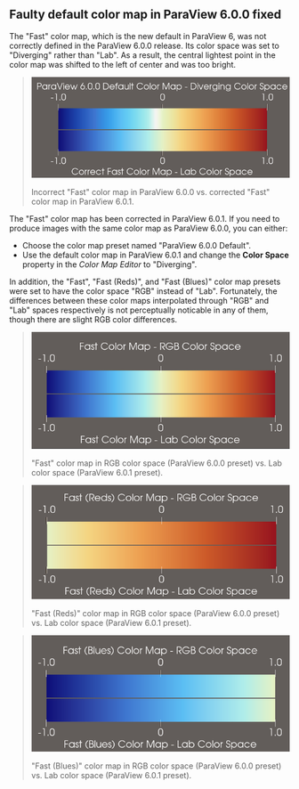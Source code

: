 ## Faulty default color map in ParaView 6.0.0 fixed

The "Fast" color map, which is the new default in ParaView 6, was not correctly defined in the ParaView 6.0.0 release. Its color space was set to "Diverging" rather than "Lab". As a result, the central lightest point in the color map was shifted to the left of center and was too bright.

> ![Incorrect vs. correct Fast color map](DefaultColorMapFix.png)
>
> Incorrect "Fast" color map in ParaView 6.0.0 vs. corrected "Fast" color map in ParaView 6.0.1.

The "Fast" color map has been corrected in ParaView 6.0.1. If you need to produce images with the same color map as ParaView 6.0.0, you can either:

* Choose the color map preset named "ParaView 6.0.0 Default".
* Use the default color map in ParaView 6.0.1 and change the **Color Space** property in the _Color Map Editor_ to "Diverging".

In addition, the "Fast", "Fast (Reds)", and "Fast (Blues)" color map presets were set to have the color space "RGB" instead of "Lab". Fortunately, the differences between these color maps interpolated through "RGB" and "Lab" spaces respectively is not perceptually noticable in any of them, though there are slight RGB color differences.

> !["Fast" color map color space comparison](FastColorMapRGBvsLab.png)
>
> "Fast" color map in RGB color space (ParaView 6.0.0 preset) vs. Lab color space (ParaView 6.0.1 preset).

> !["Fast (Reds)" color map color space comparison](FastRedsColorMapRGBvsLab.png)
>
> "Fast (Reds)" color map in RGB color space (ParaView 6.0.0 preset) vs. Lab color space (ParaView 6.0.1 preset).

> !["Fast (Blues)" color map color space comparison](FastBluesColorMapRGBvsLab.png)
>
> "Fast (Blues)" color map in RGB color space (ParaView 6.0.0 preset) vs. Lab color space (ParaView 6.0.1 preset).
